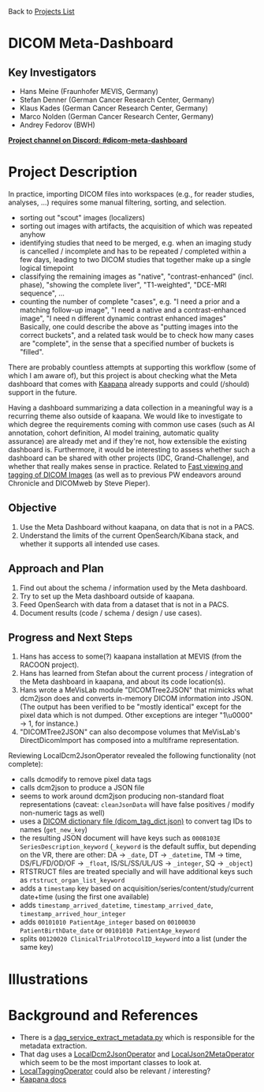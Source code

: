 Back to [Projects List](../../README.md#ProjectsList)

# DICOM Meta-Dashboard

## Key Investigators

- Hans Meine (Fraunhofer MEVIS, Germany)
- Stefan Denner (German Cancer Research Center, Germany)
- Klaus Kades (German Cancer Research Center, Germany)
- Marco Nolden (German Cancer Research Center, Germany)
- Andrey Fedorov (BWH)

**[Project channel on Discord: #dicom-meta-dashboard](https://discord.com/channels/843934857620357130/1069602293764337665)**

# Project Description

In practice, importing DICOM files into workspaces (e.g., for reader studies, analyses, ...) requires some manual filtering, sorting, and selection.
* sorting out "scout" images (localizers)
* sorting out images with artifacts, the acquisition of which was repeated anyhow
* identifying studies that need to be merged, e.g. when an imaging study is cancelled / incomplete and has to be repeated / completed within a few days, leading to two DICOM studies that together make up a single logical timepoint
* classifying the remaining images as "native", "contrast-enhanced" (incl. phase), "showing the complete liver", "T1-weighted", "DCE-MRI sequence", ...
* counting the number of complete "cases", e.g. "I need a prior and a matching follow-up image", "I need a native and a contrast-enhanced image", "I need n different dynamic contrast enhanced images"
Basically, one could describe the above as "putting images into the correct buckets", and a related task would be to check how many cases are "complete", in the sense that a specified number of buckets is "filled".

There are probably countless attempts at supporting this workflow (some of which I am aware of), but this project is
about checking what the Meta dashboard that comes with
[Kaapana](https://kaapana.readthedocs.io/en/stable/intro_kaapana.html#what-is-kaapana)
already supports and could (/should) support in the future.

Having a dashboard summarizing a data collection in a meaningful way is a recurring theme also outside of kaapana. We would like to investigate to which degree the requirements coming with common use cases (such as AI annotation, cohort definition, AI model training, automatic quality assurance) are already met and if they're not, how extensible the existing dashboard is. Furthermore, it would be interesting to assess whether such a dashboard can be shared with other projects (IDC, Grand-Challenge), and whether that really makes sense in practice.
Related to [Fast viewing and tagging of DICOM Images](../KaapanaFastViewingAndTaggingOfDICOMImages/README.md) (as well as to previous PW endeavors around Chronicle and DICOMweb by Steve Pieper).

## Objective

<!-- Describe here WHAT you would like to achieve (what you will have as end result). -->

1. Use the Meta Dashboard without kaapana, on data that is not in a PACS.
2. Understand the limits of the current OpenSearch/Kibana stack, and whether it supports all intended use cases.

## Approach and Plan

<!-- Describe here HOW you would like to achieve the objectives stated above. -->

1. Find out about the schema / information used by the Meta dashboard.
1. Try to set up the Meta dashboard outside of kaapana.
1. Feed OpenSearch with data from a dataset that is not in a PACS.
1. Document results (code / schema / design / use cases).

## Progress and Next Steps

1. Hans has access to some(?) kaapana installation at MEVIS (from the RACOON project).
2. Hans has learned from Stefan about the current process / integration of the Meta dashboard in kaapana, and about its code location(s).
3. Hans wrote a MeVisLab module "DICOMTree2JSON" that mimicks what dcm2json does and converts in-memory DICOM information into JSON. (The output has been verified to be "mostly identical" except for the pixel data which is not dumped. Other exceptions are integer "1\u0000" -> 1, for instance.)
4. "DICOMTree2JSON" can also decompose volumes that MeVisLab's DirectDicomImport has composed into a multiframe representation.

Reviewing LocalDcm2JsonOperator revealed the following functionality (not complete):

- calls dcmodify to remove pixel data tags
- calls dcm2json to produce a JSON file
- seems to work around dcm2json producing non-standard float representations (caveat: `cleanJsonData` will have false positives / modify non-numeric tags as well)
- uses a [DICOM dictionary file (dicom_tag_dict.json)](https://github.com/kaapana/kaapana/blob/develop/services/flow/airflow/docker/files/scripts/dicom_tag_dict.json) to convert tag IDs to names (`get_new_key`)
- the resulting JSON document will have keys such as `0008103E SeriesDescription_keyword` (`_keyword` is the default suffix, but depending on the VR, there are other: DA -> `_date`, DT -> `_datetime`, TM -> time, DS/FL/FD/OD/OF -> `_float`, IS/SL/SS/UL/US -> `_integer`, SQ -> `_object`)
- RTSTRUCT files are treated specially and will have additional keys such as `rtstruct_organ_list_keyword`
- adds a `timestamp` key based on acquisition/series/content/study/current date+time (using the first one available)
- adds `timestamp_arrived_datetime`, `timestamp_arrived_date`, `timestamp_arrived_hour_integer`
- adds `00101010 PatientAge_integer` based on `00100030 PatientBirthDate_date` or `00101010 PatientAge_keyword`
- splits `00120020 ClinicalTrialProtocolID_keyword` into a list (under the same key)

# Illustrations

<!-- Add pictures and links to videos that demonstrate what has been accomplished.
![Description of picture](Example2.jpg)
![Some more images](Example2.jpg)
-->

# Background and References

- There is a [dag_service_extract_metadata.py](https://github.com/kaapana/kaapana/blob/develop/data-processing/kaapana-plugin/extension/docker/files/dags/dag_service_extract_metadata.py) which is responsible for the metadata extraction.
- That dag uses a [LocalDcm2JsonOperator](https://github.com/kaapana/kaapana/blob/develop/data-processing/kaapana-plugin/extension/docker/files/plugin/kaapana/operators/LocalDcm2JsonOperator.py) and [LocalJson2MetaOperator](https://github.com/kaapana/kaapana/blob/develop/data-processing/kaapana-plugin/extension/docker/files/plugin/kaapana/operators/LocalJson2MetaOperator.py) which seem to be the most important classes to look at.
- [LocalTaggingOperator](https://github.com/kaapana/kaapana/blob/master/data-processing/kaapana-plugin/extension/docker/files/plugin/kaapana/operators/LocalTaggingOperator.py) could also be relevant / interesting?
- [Kaapana docs](https://kaapana.readthedocs.io/en/stable/intro_kaapana.html#what-is-kaapana)
<!-- If you developed any software, include link to the source code repository. If possible, also add links to sample data, and to any relevant publications. -->
